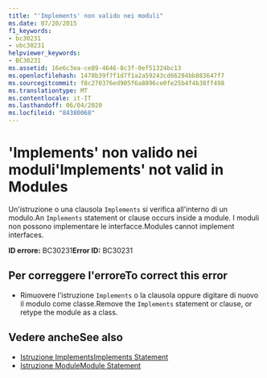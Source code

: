 ```yaml
---
title: "'Implements' non valido nei moduli"
ms.date: 07/20/2015
f1_keywords:
- bc30231
- vbc30231
helpviewer_keywords:
- BC30231
ms.assetid: 16e6c3ea-ce89-4646-8c3f-0ef51324bc13
ms.openlocfilehash: 1478b39f7f1d7f1a2a59243cd66284bb883647f7
ms.sourcegitcommit: f8c270376ed905f6a8896ce0fe25b4f4b38ff498
ms.translationtype: MT
ms.contentlocale: it-IT
ms.lasthandoff: 06/04/2020
ms.locfileid: "84380068"
---
```

# <a name="implements-not-valid-in-modules"></a><span data-ttu-id="1d761-102">'Implements' non valido nei moduli</span><span class="sxs-lookup"><span data-stu-id="1d761-102">'Implements' not valid in Modules</span></span>
<span data-ttu-id="1d761-103">Un'istruzione o una clausola `Implements` si verifica all'interno di un modulo.</span><span class="sxs-lookup"><span data-stu-id="1d761-103">An `Implements` statement or clause occurs inside a module.</span></span> <span data-ttu-id="1d761-104">I moduli non possono implementare le interfacce.</span><span class="sxs-lookup"><span data-stu-id="1d761-104">Modules cannot implement interfaces.</span></span>  
  
 <span data-ttu-id="1d761-105">**ID errore:** BC30231</span><span class="sxs-lookup"><span data-stu-id="1d761-105">**Error ID:** BC30231</span></span>  
  
## <a name="to-correct-this-error"></a><span data-ttu-id="1d761-106">Per correggere l'errore</span><span class="sxs-lookup"><span data-stu-id="1d761-106">To correct this error</span></span>  
  
- <span data-ttu-id="1d761-107">Rimuovere l'istruzione `Implements` o la clausola oppure digitare di nuovo il modulo come classe.</span><span class="sxs-lookup"><span data-stu-id="1d761-107">Remove the `Implements` statement or clause, or retype the module as a class.</span></span>  
  
## <a name="see-also"></a><span data-ttu-id="1d761-108">Vedere anche</span><span class="sxs-lookup"><span data-stu-id="1d761-108">See also</span></span>

- [<span data-ttu-id="1d761-109">Istruzione Implements</span><span class="sxs-lookup"><span data-stu-id="1d761-109">Implements Statement</span></span>](../language-reference/statements/implements-statement.md)
- [<span data-ttu-id="1d761-110">Istruzione Module</span><span class="sxs-lookup"><span data-stu-id="1d761-110">Module Statement</span></span>](../language-reference/statements/module-statement.md)
